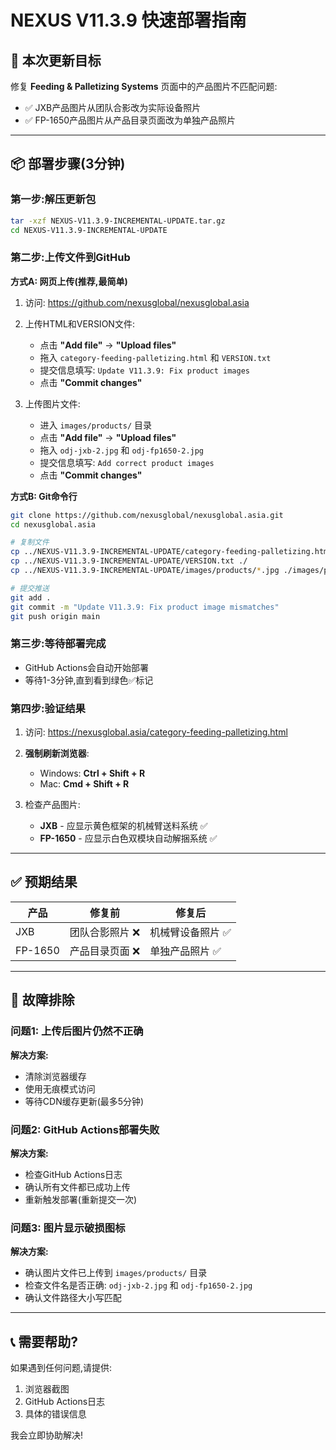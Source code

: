 # NEXUS V11.3.9 快速部署指南

## 🎯 本次更新目标

修复 **Feeding & Palletizing Systems** 页面中的产品图片不匹配问题:
- ✅ JXB产品图片从团队合影改为实际设备照片
- ✅ FP-1650产品图片从产品目录页面改为单独产品照片

---

## 📦 部署步骤(3分钟)

### 第一步:解压更新包

```bash
tar -xzf NEXUS-V11.3.9-INCREMENTAL-UPDATE.tar.gz
cd NEXUS-V11.3.9-INCREMENTAL-UPDATE
```

### 第二步:上传文件到GitHub

**方式A: 网页上传(推荐,最简单)**

1. 访问: https://github.com/nexusglobal/nexusglobal.asia

2. 上传HTML和VERSION文件:
   - 点击 **"Add file"** → **"Upload files"**
   - 拖入 `category-feeding-palletizing.html` 和 `VERSION.txt`
   - 提交信息填写: `Update V11.3.9: Fix product images`
   - 点击 **"Commit changes"**

3. 上传图片文件:
   - 进入 `images/products/` 目录
   - 点击 **"Add file"** → **"Upload files"**
   - 拖入 `odj-jxb-2.jpg` 和 `odj-fp1650-2.jpg`
   - 提交信息填写: `Add correct product images`
   - 点击 **"Commit changes"**

**方式B: Git命令行**

```bash
git clone https://github.com/nexusglobal/nexusglobal.asia.git
cd nexusglobal.asia

# 复制文件
cp ../NEXUS-V11.3.9-INCREMENTAL-UPDATE/category-feeding-palletizing.html ./
cp ../NEXUS-V11.3.9-INCREMENTAL-UPDATE/VERSION.txt ./
cp ../NEXUS-V11.3.9-INCREMENTAL-UPDATE/images/products/*.jpg ./images/products/

# 提交推送
git add .
git commit -m "Update V11.3.9: Fix product image mismatches"
git push origin main
```

### 第三步:等待部署完成

- GitHub Actions会自动开始部署
- 等待1-3分钟,直到看到绿色✅标记

### 第四步:验证结果

1. 访问: https://nexusglobal.asia/category-feeding-palletizing.html

2. **强制刷新浏览器**:
   - Windows: **Ctrl + Shift + R**
   - Mac: **Cmd + Shift + R**

3. 检查产品图片:
   - **JXB** - 应显示黄色框架的机械臂送料系统 ✅
   - **FP-1650** - 应显示白色双模块自动解捆系统 ✅

---

## ✅ 预期结果

| 产品 | 修复前 | 修复后 |
|------|--------|--------|
| JXB | 团队合影照片 ❌ | 机械臂设备照片 ✅ |
| FP-1650 | 产品目录页面 ❌ | 单独产品照片 ✅ |

---

## 🔧 故障排除

### 问题1: 上传后图片仍然不正确

**解决方案:**
- 清除浏览器缓存
- 使用无痕模式访问
- 等待CDN缓存更新(最多5分钟)

### 问题2: GitHub Actions部署失败

**解决方案:**
- 检查GitHub Actions日志
- 确认所有文件都已成功上传
- 重新触发部署(重新提交一次)

### 问题3: 图片显示破损图标

**解决方案:**
- 确认图片文件已上传到 `images/products/` 目录
- 检查文件名是否正确: `odj-jxb-2.jpg` 和 `odj-fp1650-2.jpg`
- 确认文件路径大小写匹配

---

## 📞 需要帮助?

如果遇到任何问题,请提供:
1. 浏览器截图
2. GitHub Actions日志
3. 具体的错误信息

我会立即协助解决!

